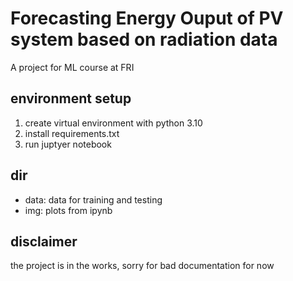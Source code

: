 # Forecasting Energy Ouput of PV system based on radiation data 
A project for ML course at FRI

## environment setup
1. create virtual environment with python 3.10
2. install requirements.txt
3. run juptyer notebook

## dir
- data: data for training and testing
- img: plots from ipynb

## disclaimer
the project is in the works, sorry for bad documentation for now
